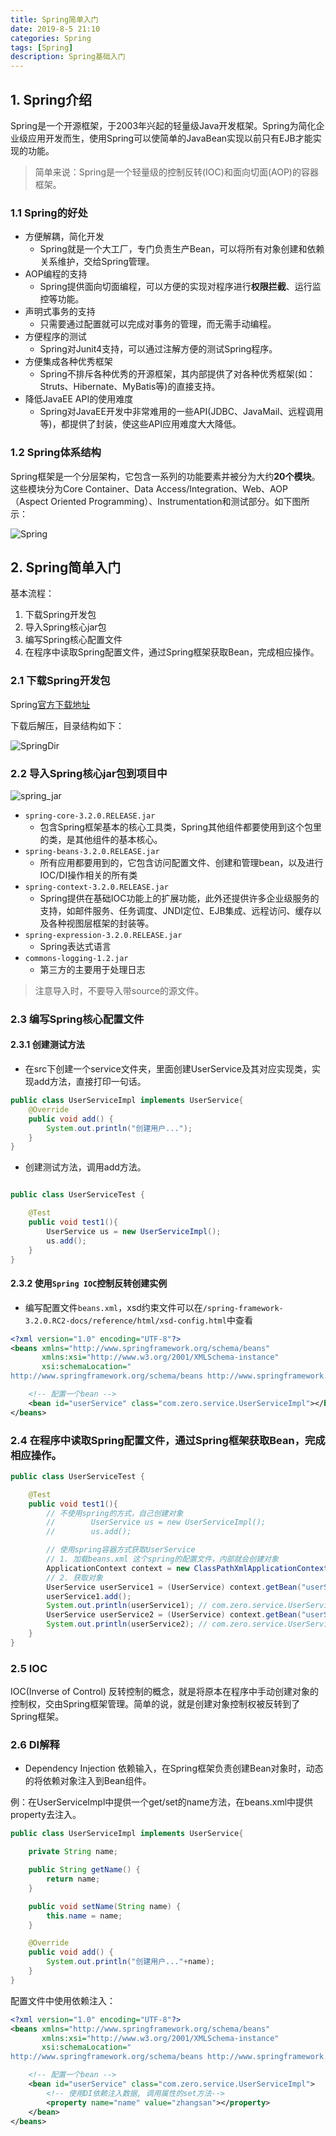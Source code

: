 ```yaml
---
title: Spring简单入门
date: 2019-8-5 21:10
categories: Spring
tags: [Spring]
description: Spring基础入门
---
```




## 1. Spring介绍

Spring是一个开源框架，于2003年兴起的轻量级Java开发框架。Spring为简化企业级应用开发而生，使用Spring可以使简单的JavaBean实现以前只有EJB才能实现的功能。

> 简单来说：Spring是一个轻量级的控制反转(IOC)和面向切面(AOP)的容器框架。



<!--more-->



### 1.1 Spring的好处

- 方便解耦，简化开发
  - Spring就是一个大工厂，专门负责生产Bean，可以将所有对象创建和依赖关系维护，交给Spring管理。
- AOP编程的支持
  - Spring提供面向切面编程，可以方便的实现对程序进行**权限拦截**、运行监控等功能。
- 声明式事务的支持
  - 只需要通过配置就可以完成对事务的管理，而无需手动编程。
- 方便程序的测试
  - Spring对Junit4支持，可以通过注解方便的测试Spring程序。
- 方便集成各种优秀框架
  - Spring不排斥各种优秀的开源框架，其内部提供了对各种优秀框架(如：Struts、Hibernate、MyBatis等)的直接支持。
- 降低JavaEE API的使用难度
  - Spring对JavaEE开发中非常难用的一些API(JDBC、JavaMail、远程调用等)，都提供了封装，使这些API应用难度大大降低。

### 1.2 Spring体系结构

Spring框架是一个分层架构，它包含一系列的功能要素并被分为大约**20个模块**。这些模块分为Core Container、Data Access/Integration、Web、AOP（Aspect Oriented Programming）、Instrumentation和测试部分。如下图所示：



![Spring](https://raw.githubusercontent.com/zero6996/GitNote-images/master/GitNote/2019/08/05/Spring-1565010640149.jpg)




## 2. Spring简单入门

基本流程：

1. 下载Spring开发包
2. 导入Spring核心jar包
3. 编写Spring核心配置文件
4. 在程序中读取Spring配置文件，通过Spring框架获取Bean，完成相应操作。



### 2.1 下载Spring开发包

Spring[官方下载地址](https://repo.spring.io/libs-release-local/org/springframework/spring/)

下载后解压，目录结构如下：



![SpringDir](https://raw.githubusercontent.com/zero6996/GitNote-images/master/GitNote/2019/08/05/SpringDir-1565010658795.jpg)


### 2.2 导入Spring核心jar包到项目中

![spring_jar](https://raw.githubusercontent.com/zero6996/GitNote-images/master/GitNote/2019/08/05/spring_jar-1565010729837.jpg)


- `spring-core-3.2.0.RELEASE.jar`
  - 包含Spring框架基本的核心工具类，Spring其他组件都要使用到这个包里的类，是其他组件的基本核心。
- `spring-beans-3.2.0.RELEASE.jar`
  - 所有应用都要用到的，它包含访问配置文件、创建和管理bean，以及进行IOC/DI操作相关的所有类
- `spring-context-3.2.0.RELEASE.jar`
  - Spring提供在基础IOC功能上的扩展功能，此外还提供许多企业级服务的支持，如邮件服务、任务调度、JNDI定位、EJB集成、远程访问、缓存以及各种视图层框架的封装等。
- `spring-expression-3.2.0.RELEASE.jar`
  - Spring表达式语言
- `commons-logging-1.2.jar`
  - 第三方的主要用于处理日志



> 注意导入时，不要导入带source的源文件。

### 2.3 编写Spring核心配置文件

#### 2.3.1 创建测试方法

- 在src下创建一个service文件夹，里面创建UserService及其对应实现类，实现add方法，直接打印一句话。

```java
public class UserServiceImpl implements UserService{
    @Override
    public void add() {
        System.out.println("创建用户...");
    }
}
```

- 创建测试方法，调用add方法。

```java

public class UserServiceTest {

    @Test
    public void test1(){
        UserService us = new UserServiceImpl();
        us.add();
    }
}
```



#### 2.3.2 使用`Spring IOC`控制反转创建实例

- 编写配置文件`beans.xml`，xsd约束文件可以在`/spring-framework-3.2.0.RC2-docs/reference/html/xsd-config.html`中查看

```xml
<?xml version="1.0" encoding="UTF-8"?>
<beans xmlns="http://www.springframework.org/schema/beans"
       xmlns:xsi="http://www.w3.org/2001/XMLSchema-instance"
       xsi:schemaLocation="
http://www.springframework.org/schema/beans http://www.springframework.org/schema/beans/spring-beans.xsd">

    <!-- 配置一个bean -->
    <bean id="userService" class="com.zero.service.UserServiceImpl"></bean>
</beans>
```



### 2.4 在程序中读取Spring配置文件，通过Spring框架获取Bean，完成相应操作。



```java
public class UserServiceTest {

    @Test
    public void test1(){
        // 不使用spring的方式，自己创建对象
        //        UserService us = new UserServiceImpl();
        //        us.add();

        // 使用spring容器方式获取UserService
        // 1. 加载beans.xml 这个spring的配置文件，内部就会创建对象
        ApplicationContext context = new ClassPathXmlApplicationContext("beans.xml");
		// 2. 获取对象
        UserService userService1 = (UserService) context.getBean("userService");
        userService1.add();
        System.out.println(userService1); // com.zero.service.UserServiceImpl@5f058f00
        UserService userService2 = (UserService) context.getBean("userService");
        System.out.println(userService2); // com.zero.service.UserServiceImpl@5f058f00
    }
}

```

### 2.5 IOC

IOC(Inverse of Control) 反转控制的概念，就是将原本在程序中手动创建对象的控制权，交由Spring框架管理。简单的说，就是创建对象控制权被反转到了Spring框架。



### 2.6 DI解释

- Dependency Injection 依赖输入，在Spring框架负责创建Bean对象时，动态的将依赖对象注入到Bean组件。



例：在UserServiceImpl中提供一个get/set的name方法，在beans.xml中提供property去注入。

```java
public class UserServiceImpl implements UserService{

    private String name;

    public String getName() {
        return name;
    }

    public void setName(String name) {
        this.name = name;
    }

    @Override
    public void add() {
        System.out.println("创建用户..."+name);
    }
}
```

配置文件中使用依赖注入：

```xml
<?xml version="1.0" encoding="UTF-8"?>
<beans xmlns="http://www.springframework.org/schema/beans"
       xmlns:xsi="http://www.w3.org/2001/XMLSchema-instance"
       xsi:schemaLocation="
http://www.springframework.org/schema/beans http://www.springframework.org/schema/beans/spring-beans.xsd">

    <!-- 配置一个bean -->
    <bean id="userService" class="com.zero.service.UserServiceImpl">
        <!-- 使用DI依赖注入数据, 调用属性的set方法-->
        <property name="name" value="zhangsan"></property>
    </bean>
</beans>
```

